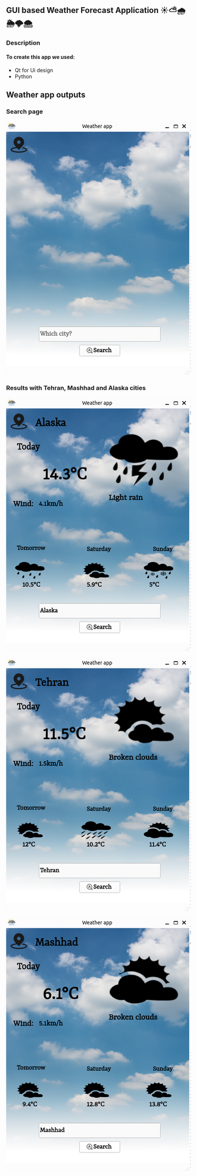 ## GUI based Weather Forecast Application ☀️⛅️🌧️🌦️🌩️🌨️


### Description
#### To create this app we used:
- Qt for Ui design
- Python


## Weather app outputs

### Search page
![search](https://github.com/FahimeMirveisi/Python_for_Deployment/blob/main/API_FastAPI/GUI_based_weather_app_assignment1/assets/outputs%20images/search%20page.png)




### Results with Tehran, Mashhad and Alaska cities


![Alaska](https://github.com/FahimeMirveisi/Python_for_Deployment/blob/main/API_FastAPI/GUI_based_weather_app_assignment1/assets/outputs%20images/alaska.png)

![Tehran](https://github.com/FahimeMirveisi/Python_for_Deployment/blob/main/API_FastAPI/GUI_based_weather_app_assignment1/assets/outputs%20images/Tehran.png)

![Mashhad](https://github.com/FahimeMirveisi/Python_for_Deployment/blob/main/API_FastAPI/GUI_based_weather_app_assignment1/assets/outputs%20images/Mashhad.png)
